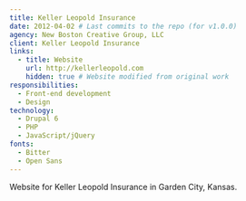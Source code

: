```yaml
---
title: Keller Leopold Insurance
date: 2012-04-02 # Last commits to the repo (for v1.0.0)
agency: New Boston Creative Group, LLC
client: Keller Leopold Insurance
links:
  - title: Website
    url: http://kellerleopold.com
    hidden: true # Website modified from original work
responsibilities:
  - Front-end development
  - Design
technology:
  - Drupal 6
  - PHP
  - JavaScript/jQuery
fonts:
  - Bitter
  - Open Sans
---
```


Website for Keller Leopold Insurance in Garden City, Kansas.

